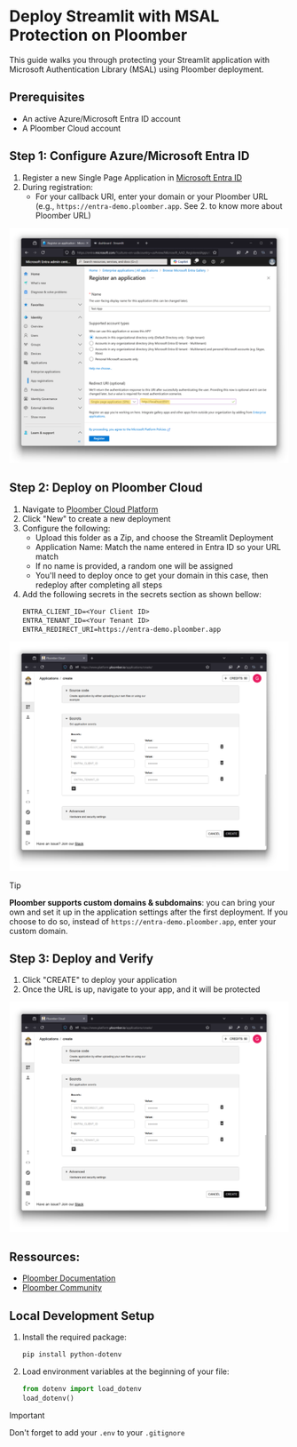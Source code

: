 # Deploy Streamlit with MSAL Protection on Ploomber

This guide walks you through protecting your Streamlit application with Microsoft Authentication Library (MSAL) using Ploomber deployment.

## Prerequisites
- An active Azure/Microsoft Entra ID account
- A Ploomber Cloud account

## Step 1: Configure Azure/Microsoft Entra ID

1. Register a new Single Page Application in [Microsoft Entra ID](https://docs.microsoft.com/en-us/azure/active-directory/develop/scenario-spa-app-registration)
2. During registration:
   - For your callback URI, enter your domain or your Ploomber URL (e.g., `https://entra-demo.ploomber.app`. See 2. to know more about Ploomber URL)

<div align="center">
  <img src="../imgs/create.png" alt="Create App in Entra ID" width="600">
</div>

## Step 2: Deploy on Ploomber Cloud

1. Navigate to [Ploomber Cloud Platform](https://www.platform.ploomber.io/applications/create)
2. Click "New" to create a new deployment
3. Configure the following:
   - Upload this folder as a Zip, and choose the Streamlit Deployment
   - Application Name: Match the name entered in Entra ID so your URL match
   - If no name is provided, a random one will be assigned
    - You'll need to deploy once to get your domain in this case, then redeploy after completing all steps
4. Add the following secrets in the secrets section as shown bellow:
   ```
   ENTRA_CLIENT_ID=<Your Client ID>
   ENTRA_TENANT_ID=<Your Tenant ID>
   ENTRA_REDIRECT_URI=https://entra-demo.ploomber.app
   ```

<div align="center">
  <img src="../imgs/ploomber-deploy.png" alt="Ploomber Deployment Configuration" width="600">
</div>

> [!TIP]
> **Ploomber supports custom domains & subdomains**: you can bring your own and set it up in the 
> application settings after the first deployment. If you choose to do so, instead of `https://entra-demo.ploomber.app`, 
> enter your custom domain.

## Step 3: Deploy and Verify

1. Click "CREATE" to deploy your application
2. Once the URL is up, navigate to your app, and it will be protected

<div align="center">
  <img src="../imgs/ploomber-deploy.png" alt="Successful Deployment" width="600">
</div>

## Ressources:

- [Ploomber Documentation](https://docs.cloud.ploomber.io/en/latest/intro.html)
- [Ploomber Community](https://ploomber.io/community/)

## Local Development Setup

1. Install the required package:
   ```bash
   pip install python-dotenv
   ```

2. Load environment variables at the beginning of your file:
   ```python
   from dotenv import load_dotenv
   load_dotenv()
   ```

> [!IMPORTANT]
> Don't forget to add your `.env` to your `.gitignore`
